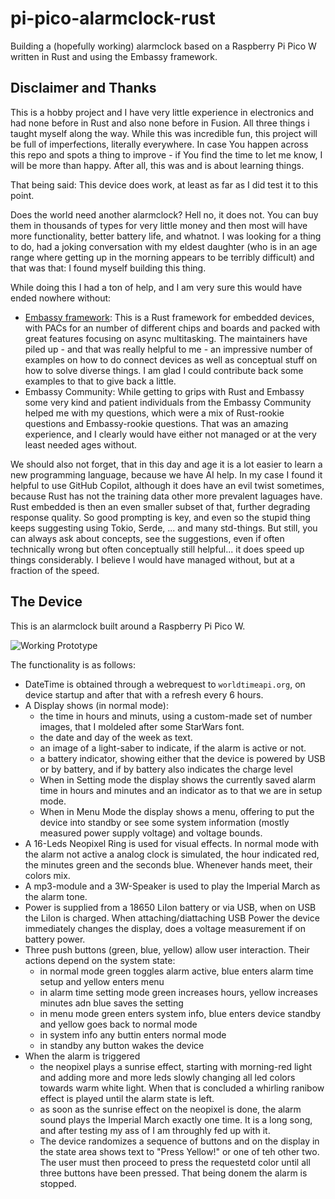 # pi-pico-alarmclock-rust

Building a (hopefully working) alarmclock based on a Raspberry Pi Pico W written in Rust and using the Embassy framework.

## Disclaimer and Thanks

This is a hobby project and I have very little experience in electronics and had none before in Rust and also none before in Fusion. All three things i taught myself along the way. While this was incredible fun, this project will be full of imperfections, literally everywhere. In case You happen across this repo and spots a thing to improve - if You find the time to let me know, I will be more than happy. After all, this was and is about learning things.

That being said: This device does work, at least as far as I did test it to this point. 

Does the world need another alarmclock? Hell no, it does not. You can buy them in thousands of types for very little money and then most will have more functionality, better battery life, and whatnot. I was looking for a thing to do, had a joking conversation with my eldest daughter (who is in an age range where getting up in the morning appears to be terribly difficult) and that was that: I found myself building this thing.

While doing this I had a ton of help, and I am very sure this would have ended nowhere without:

+ [Embassy framework](https://github.com/embassy-rs/embassy): This is a Rust framework for embedded devices, with PACs for an number of different chips and boards and packed with great features focusing on async multitasking. The maintainers have piled up  - and that was really helpful to me - an impressive number of examples on how to do connect devices as well as conceptual stuff on how to solve diverse things. I am glad I could contribute back some examples to that to give back a little.
+ Embassy Community: While getting to grips with Rust and Embassy some very kind and patient individuals from the Embassy Community helped me with my questions, which were a mix of Rust-rookie questions and Embassy-rookie questions. That was an amazing experience, and I clearly would have either not managed or at the very least needed ages without.

We should also not forget, that in this day and age it is a lot easier to learn a new programming language, because we have AI help. In my case I found it helpful to use GitHub Copilot, although it does have an evil twist sometimes, because Rust has not the training data other more prevalent laguages have. Rust embedded is then an even smaller subset of that, further degrading response quality. So good prompting is key, and even so the stupid thing keeps suggesting using Tokio, Serde, ... and many std-things. But still, you can always ask about concepts, see the suggestions, even if often technically wrong but often conceptually still helpful... it does speed up things considerably. I believe I would have managed without, but at a fraction of the speed.

## The Device

This is an alarmclock built around a Raspberry Pi Pico W. 

![Working Prototype](images/prototype.png)

The functionality is as follows:

+ DateTime is obtained through a webrequest to `worldtimeapi.org`, on device startup and after that with a refresh every 6 hours.
+ A Display shows (in normal mode):
    + the time in hours and minuts, using a custom-made set of number images, that I moldeled after some StarWars font.
    + the date and day of the week as text.
    + an image of a light-saber to indicate, if the alarm is active or not.
    + a battery indicator, showing either that the device is powered by USB or by battery, and if by battery also indicates the charge level
    + When in Setting mode the display shows the currently saved alarm time in hours and minutes and an indicator as to that we are in setup mode.
    + When in Menu Mode the display shows a menu, offering to put the device into standby or see some system information (mostly measured power supply voltage) and voltage bounds.
+ A 16-Leds Neopixel Ring is used for visual effects. In normal mode with the alarm not active a analog clock is simulated, the hour indicated red, the minutes green and the seconds blue. Whenever hands meet, their colors mix.
+ A mp3-module and a 3W-Speaker is used to play the Imperial March as the alarm tone.
+ Power is supplied from a 18650 LiIon battery or via USB, when on USB the LiIon is charged. When attaching/diattaching USB Power the device immediately changes the display, does a voltage measurement if on battery power.
+ Three push buttons (green, blue, yellow) allow user interaction. Their actions depend on the system state:
    + in normal mode green toggles alarm active, blue enters alarm time setup and yellow enters menu
    + in alarm time setting mode green increases hours, yellow increases minutes adn blue saves the setting
    + in menu mode green enters system info, blue enters device standby and yellow goes back to normal mode
    + in system info any buttin enters normal mode
    + in standby any button wakes the device
+ When the alarm is triggered 
    + the neopixel plays a sunrise effect, starting with morning-red light and adding more and more leds slowly changing all led colors towards warm white light. When that is concluded a whirling ranibow effect is played until the alarm state is left.
    + as soon as the sunrise effect on the neopixel is done, the alarm sound plays the Imperial March exactly one time. It is a long song, and after testing my ass of I am throughly fed up with it.
    + The device randomizes a sequence of buttons and on the display in the state area shows text to "Press Yellow!" or one of teh other two. The user must then proceed to press the requestetd color until all three buttons have been pressed. That being donem the alarm is stopped.